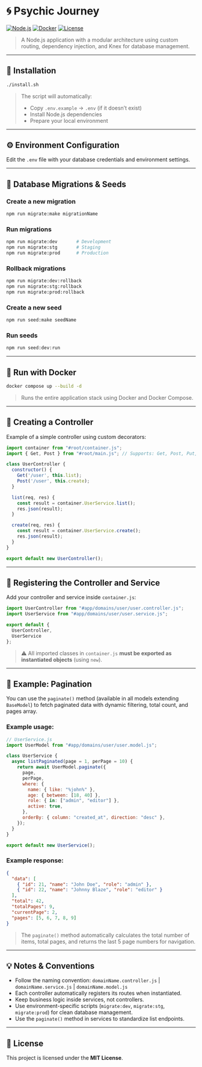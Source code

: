 # 🌀 Psychic Journey

[![Node.js](https://img.shields.io/badge/Node.js-18.x-green?logo=node.js)](https://nodejs.org/)
[![Docker](https://img.shields.io/badge/Docker-ready-blue?logo=docker)](https://www.docker.com/)
[![License](https://img.shields.io/badge/license-MIT-lightgrey.svg)](LICENSE)

> A Node.js application with a modular architecture using custom routing, dependency injection, and Knex for database management.

---

## 🚀 Installation

```bash
./install.sh
````

> The script will automatically:
>
> * Copy `.env.example` → `.env` (if it doesn’t exist)
> * Install Node.js dependencies
> * Prepare your local environment

---

## ⚙️ Environment Configuration

Edit the `.env` file with your database credentials and environment settings.

---

## 🧩 Database Migrations & Seeds

### Create a new migration

```bash
npm run migrate:make migrationName
```

### Run migrations

```bash
npm run migrate:dev       # Development
npm run migrate:stg       # Staging
npm run migrate:prod      # Production
```

### Rollback migrations

```bash
npm run migrate:dev:rollback
npm run migrate:stg:rollback
npm run migrate:prod:rollback
```

### Create a new seed

```bash
npm run seed:make seedName
```

### Run seeds

```bash
npm run seed:dev:run
```

---

## 🐳 Run with Docker

```bash
docker compose up --build -d
```

> Runs the entire application stack using Docker and Docker Compose.

---

## 🧠 Creating a Controller

Example of a simple controller using custom decorators:

```js
import container from "#root/container.js";
import { Get, Post } from "#root/main.js"; // Supports: Get, Post, Put, Patch, Delete

class UserController {
  constructor() {
    Get('/user', this.list);
    Post('/user', this.create);
  }

  list(req, res) {
    const result = container.UserService.list();
    res.json(result);
  }

  create(req, res) {
    const result = container.UserService.create();
    res.json(result);
  }
}

export default new UserController();
```

---

## 🧱 Registering the Controller and Service

Add your controller and service inside `container.js`:

```js
import UserController from "#app/domains/user/user.controller.js";
import UserService from "#app/domains/user/user.service.js";

export default {
  UserController,
  UserService
};
```

> ⚠️ All imported classes in `container.js` **must be exported as instantiated objects** (using `new`).

---

## 📄 Example: Pagination

You can use the `paginate()` method (available in all models extending `BaseModel`) to fetch paginated data with dynamic filtering, total count, and pages array.

### Example usage:

```js
// UserService.js
import UserModel from "#app/domains/user/user.model.js";

class UserService {
  async listPaginated(page = 1, perPage = 10) {
    return await UserModel.paginate({
      page,
      perPage,
      where: {
        name: { like: "%john%" },
        age: { between: [18, 40] },
        role: { in: ["admin", "editor"] },
        active: true,
      },
      orderBy: { column: "created_at", direction: "desc" },
    });
  }
}

export default new UserService();
```

### Example response:

```json
{
  "data": [
    { "id": 21, "name": "John Doe", "role": "admin" },
    { "id": 22, "name": "Johnny Blaze", "role": "editor" }
  ],
  "total": 42,
  "totalPages": 9,
  "currentPage": 2,
  "pages": [5, 6, 7, 8, 9]
}
```

> The `paginate()` method automatically calculates the total number of items, total pages, and returns the last 5 page numbers for navigation.

---

## 💡 Notes & Conventions

* Follow the naming convention:
  `domainName.controller.js` | `domainName.service.js` | `domainName.model.js`
* Each controller automatically registers its routes when instantiated.
* Keep business logic inside services, not controllers.
* Use environment-specific scripts (`migrate:dev`, `migrate:stg`, `migrate:prod`) for clean database management.
* Use the `paginate()` method in services to standardize list endpoints.

---

## 🧾 License

This project is licensed under the **MIT License**.
